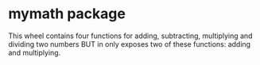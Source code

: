 # mymath package
This wheel contains four functions for adding, subtracting, multiplying and dividing two numbers BUT in only exposes two of these functions: adding and multiplying. 